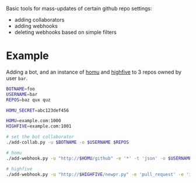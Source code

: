 Basic tools for mass-updates of certain github repo settings:

- adding collaborators
- adding webhooks
- deleting webhooks based on simple filters

# Example

Adding a bot, and an instance of [homu] and [highfive] to 3 repos
owned by user `bar`.

[homu]: https://github.com/barosl/homu
[highfive]: https://github.com/nrc/highfive


```sh
BOTNAME=foo
USERNAME=bar
REPOS=baz qux quz

HOMU_SECRET=abc123def456

HOMU=example.com:1000
HIGHFIVE=example.com:1001

# set the bot collaborator
./add-collab.py -u $BOTNAME -o $USERNAME $REPOS

# homu
./add-webhook.py -u "http://$HOMU/github" -e '*' -t 'json' -o $USERNAME -s $HOMU_SECRET $REPOS

# highfive
./add-webhook.py -u "http://$HIGHFIVE/newpr.py" -e 'pull_request' -e 'issue_comment' -t 'form' -o $USERNAME $REPOS
```
